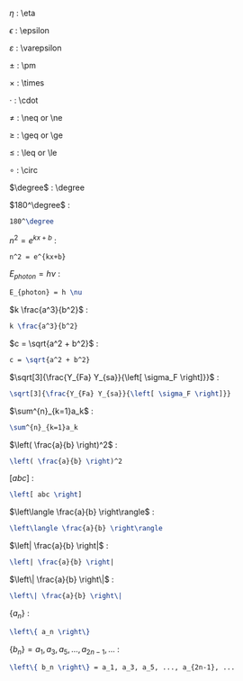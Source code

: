 $\eta$ : \eta

$\epsilon$ : \epsilon

$\varepsilon$ : \varepsilon

$\pm$ : \pm

$\times$ : \times

$\cdot$ : \cdot

$\neq$ : \neq or \ne

$\geq$ : \geq or \ge

$\leq$ : \leq or \le

$\circ$ : \circ

$\degree$ : \degree

$180^\degree$ :
```latex
180^\degree
```

$n^2 = e^{kx+b}$ :
```latex
n^2 = e^{kx+b}
```

$E_{photon} = h \nu$ :
```latex
E_{photon} = h \nu
```

$k \frac{a^3}{b^2}$ :
```latex
k \frac{a^3}{b^2}
```

$c = \sqrt{a^2 + b^2}$ :
```latex
c = \sqrt{a^2 + b^2}
```

$\sqrt[3]{\frac{Y_{Fa} Y_{sa}}{\left[ \sigma_F \right]}}$ :
```latex
\sqrt[3]{\frac{Y_{Fa} Y_{sa}}{\left[ \sigma_F \right]}}
```

$\sum^{n}_{k=1}a_k$ :
```latex
\sum^{n}_{k=1}a_k
```

$\left( \frac{a}{b} \right)^2$ :
```latex
\left( \frac{a}{b} \right)^2
```

$\left[ abc \right]$ :
```latex
\left[ abc \right]
```

$\left\langle \frac{a}{b} \right\rangle$ :
```latex
\left\langle \frac{a}{b} \right\rangle
```

$\left| \frac{a}{b} \right|$ :
```latex
\left| \frac{a}{b} \right|
```

$\left\| \frac{a}{b} \right\|$ :
```latex
\left\| \frac{a}{b} \right\|
```

$\left\{ a_n \right\}$ :
```latex
\left\{ a_n \right\}
```

$\left\{ b_n \right\}=a_1, a_3, a_5, ..., a_{2n-1}, ...$ :
```latex
\left\{ b_n \right\} = a_1, a_3, a_5, ..., a_{2n-1}, ...
```